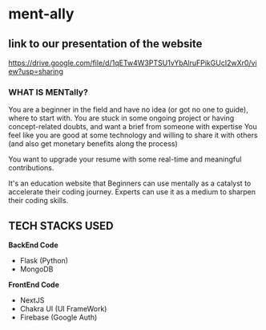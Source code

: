 # ment-ally


## link to our presentation of the website
https://drive.google.com/file/d/1qETw4W3PTSU1vYbAlruFPikGUcI2wXr0/view?usp=sharing

### WHAT IS MENTally?
You are a beginner in the field and have no idea (or got
no one to guide), where to start with.
You are stuck in some ongoing project or having
concept-related doubts, and want a brief from
someone with expertise
You feel like you are good at some technology and
willing to share it with others (and also get monetary
benefits along the process)

You want to upgrade your resume with some real-time and meaningful contributions.

It's an education website that Beginners can use mentally as a catalyst to accelerate their coding journey. Experts can use it as a medium to sharpen their coding skills.

## TECH STACKS USED

**BackEnd Code**
- Flask (Python)
- MongoDB

**FrontEnd Code**
- NextJS 
- Chakra UI (UI FrameWork)
- Firebase (Google Auth)
